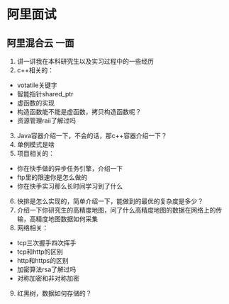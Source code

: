 # 阿里面试

## 阿里混合云 一面
1. 讲一讲我在本科研究生以及实习过程中的一些经历
2. c++相关的：
- votatile关键字
- 智能指针shared_ptr
- 虚函数的实现
- 构造函数能不能是虚函数，拷贝构造函数呢？
- 资源管理raii了解过吗
3. Java容器介绍一下，不会的话，那c++容器介绍一下？
4. 单例模式是啥
5. 项目相关的：
- 你在快手做的异步任务引擎，介绍一下
- ftp里的限速你是怎么做的
- 你在快手实习那么长时间学习到了什么
6. 快排是怎么实现的，简单介绍一下，能做到的最优的复杂度是多少？
7. 介绍一下你研究生的高精度地图，问了什么高精度地图的数据在网络上的传输，高精度地图数据如何采集
8. 网络相关：
- tcp三次握手四次挥手
- tcp和http的区别
- http和https的区别
- 加密算法rsa了解过吗
- 对称加密和非对称加密
9. 红黑树，数据如何存储的？